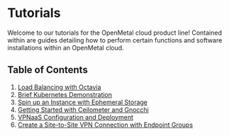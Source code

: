 # Tutorials

Welcome to our tutorials for the OpenMetal cloud product line! Contained within are
guides detailing how to perform certain functions and software installations
within an OpenMetal cloud.

## Table of Contents

1. [Load Balancing with Octavia](lb-with-octavia)
2. [Brief Kubernetes Demonstration](magnum-and-kubernetes)
3. [Spin up an Instance with Ephemeral Storage](ephemeral-storage)
4. [Getting Started with Ceilometer and Gnocchi](telemetry)
5. [VPNaaS Configuration and Deployment](vpnaas-configure-deploy)
6. [Create a Site-to-Site VPN Connection with Endpoint Groups](create-site-to-site-vpn)
